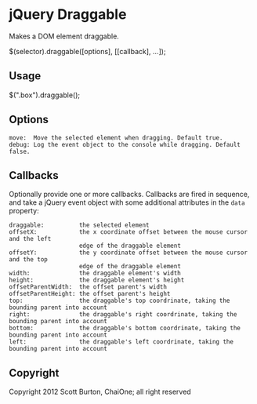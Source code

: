 jQuery Draggable
================
Makes a DOM element draggable. 

   $(selector).draggable([options], [[callback], ...]);

Usage
-----

   $(".box").draggable();

Options
-------

    move:  Move the selected element when dragging. Default true.
    debug: Log the event object to the console while dragging. Default false.
 
Callbacks
---------
Optionally provide one or more callbacks. Callbacks are fired in
sequence, and take a jQuery event object with some additional
attributes in the `data` property:

    draggable:          the selected element
    offsetX:            the x coordinate offset between the mouse cursor and the left 
                        edge of the draggable element
    offsetY:            the y coordinate offset between the mouse cursor and the top 
                        edge of the draggable element
    width:              the draggable element's width
    height:             the draggable element's height
    offsetParentWidth:  the offset parent's width
    offsetParentHeight: the offset parent's height
    top:                the draggable's top coordrinate, taking the bounding parent into account
    right:              the draggable's right coordrinate, taking the bounding parent into account
    bottom:             the draggable's bottom coordrinate, taking the bounding parent into account
    left:               the draggable's left coordrinate, taking the bounding parent into account

Copyright
---------
Copyright 2012 Scott Burton, ChaiOne; all right reserved
